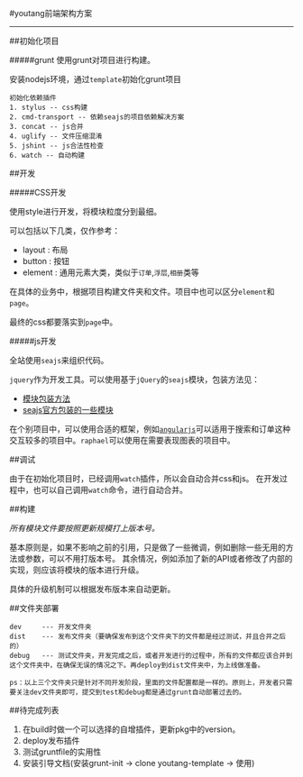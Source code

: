 #youtang前端架构方案

----

##初始化项目

#####grunt
使用grunt对项目进行构建。

安装nodejs环境，通过``template``初始化grunt项目

	初始化依赖插件
	1. stylus -- css构建
	2. cmd-transport -- 依赖seajs的项目依赖解决方案
	3. concat -- js合并
	4. uglify -- 文件压缩混淆
	5. jshint -- js合法性检查
	6. watch -- 自动构建

##开发

#####CSS开发

使用style进行开发，将模块粒度分到最细。

可以包括以下几类，仅作参考：

- layout : 布局
- button : 按钮
- element : 通用元素大类，类似于``订单``,``浮层``,``相册``类等

在具体的业务中，根据项目构建文件夹和文件。项目中也可以区分``element``和``page``。

最终的css都要落实到``page``中。


#####js开发

全站使用``seajs``来组织代码。

``jquery``作为开发工具。可以使用基于``jQuery``的``seajs``模块，包装方法见：

- [模块包装方法](https://github.com/seajs/seajs/issues/971)
- [seajs官方包装的一些模块](https://github.com/cmdjs/gallery)


在个别项目中，可以使用合适的框架，例如[``angularjs``](http://angularjs.org)可以适用于搜索和订单这种交互较多的项目中。``raphael``可以使用在需要表现图表的项目中。

##调试

由于在初始化项目时，已经调用``watch``插件，所以会自动合并css和js。
在开发过程中，也可以自己调用``watch``命令，进行自动合并。

##构建

*所有模块文件要按照更新规模打上版本号。*

基本原则是，如果不影响之前的引用，只是做了一些微调，例如删除一些无用的方法或参数，可以不用打版本号。
其余情况，例如添加了新的API或者修改了内部的实现，则应该将模块的版本进行升级。

具体的升级机制可以根据发布版本来自动更新。

##文件夹部署

	dev 	--- 开发文件夹
	dist 	--- 发布文件夹（要确保发布到这个文件夹下的文件都是经过测试，并且合并之后的）
	debug 	--- 测试文件夹，开发完成之后，或者开发进行的过程中，所有的文件都应该合并到这个文件夹中，在确保无误的情况之下。再deploy到dist文件夹中，为上线做准备。
	
	ps：以上三个文件夹只是针对不同开发阶段，里面的文件配置都是一样的。原则上，开发者只需要关注dev文件夹即可，提交到test和debug都是通过grunt自动部署过去的。

##待完成列表

1. 在build时做一个可以选择的自增插件，更新pkg中的version。
2. deploy发布插件
3. 测试gruntfile的实用性
4. 安装引导文档(安装grunt-init -> clone youtang-template -> 使用)





